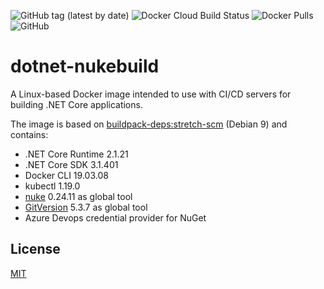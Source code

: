 ![GitHub tag (latest by date)](https://img.shields.io/github/v/tag/chA0s-Chris/dotnet-nukebuild?label=version&style=plastic)
![Docker Cloud Build Status](https://img.shields.io/docker/cloud/build/chaos/dotnet-nukebuild?style=plastic)
![Docker Pulls](https://img.shields.io/docker/pulls/chaos/dotnet-nukebuild?style=plastic)
![GitHub](https://img.shields.io/github/license/chA0s-Chris/dotnet-nukebuild?style=plastic)


# dotnet-nukebuild

A Linux-based Docker image intended to use with CI/CD servers for building .NET Core applications.

The image is based on [buildpack-deps:stretch-scm](https://github.com/docker-library/buildpack-deps/blob/1845b3f918f69b4c97912b0d4d68a5658458e84f/stretch/scm/Dockerfile) (Debian 9) and contains:

* .NET Core Runtime 2.1.21
* .NET Core SDK 3.1.401
* Docker CLI 19.03.08
* kubectl 1.19.0
* [nuke](https://nuke.build) 0.24.11  as global tool 
* [GitVersion](https://gitversion.readthedocs.io) 5.3.7 as global tool
* Azure Devops credential provider for NuGet



## License

[MIT](https://github.com/chA0s-Chris/dotnet-cakebuild/blob/master/LICENSE)
